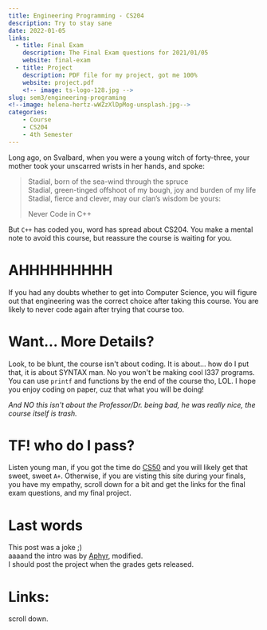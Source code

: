 ```yaml
---
title: Engineering Programming - CS204
description: Try to stay sane
date: 2022-01-05
links:
  - title: Final Exam
    description: The Final Exam questions for 2021/01/05
    website: final-exam
  - title: Project
    description: PDF file for my project, got me 100%
    website: project.pdf
    <!-- image: ts-logo-128.jpg -->
slug: sem3/engineering-programing
<!--image: helena-hertz-wWZzXlDpMog-unsplash.jpg-->
categories:
    - Course
    - CS204
    - 4th Semester
---
```



Long ago, on Svalbard, when you were a young witch of forty-three,
your mother took your unscarred wrists in her hands, and spoke:
> Stadial, born of the sea-wind through the spruce  
> Stadial, green-tinged offshoot of my bough, joy and burden of my life  
> Stadial, fierce and clever, may our clan’s wisdom be yours:  
> 
> Never Code in C++  

But `C++` has coded you, word has spread about CS204. You make a mental note to avoid
this course, but reassure the course is waiting for you.

# AHHHHHHHHH

If you had any doubts whether to get into Computer Science, you will figure out that engineering was the correct choice after taking this course. You are likely to never code again after trying that course too.

# Want... More Details?
Look, to be blunt, the course isn't about coding. It is about... how do
I put that, it is about SYNTAX man. No you won't be making cool l337
programs. You can use `printf` and functions by the end of the course
tho, LOL. I hope you enjoy coding on paper, cuz that what you will be doing!

*And NO this isn't about the Professor/Dr. being bad, he was
really nice, the course itself is trash.*

# TF! who do I pass?

Listen young man, if you got the time do [CS50](https://cs50.harvard.edu) and
you will likely get that sweet, sweet `A+`. Otherwise, if you are
visting this site during your finals, you have my empathy, scroll down
for a bit and get the links for the final exam questions, and my final
project.

# Last words

This post was a joke ;)  
aaaand the intro was by [Aphyr](https://aphyr.com/posts/341-hexing-the-technical-interview), modified.  
I should post the project when the grades gets released.

# Links:
scroll down.
